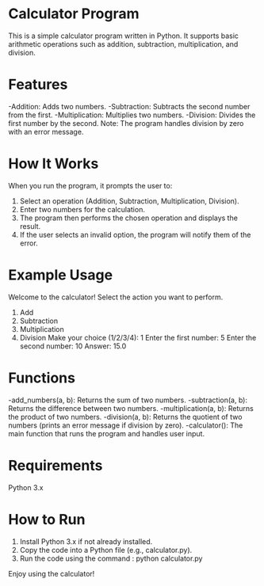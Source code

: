 # Calculator Program
This is a simple calculator program written in Python. It supports basic arithmetic operations such as addition, subtraction, multiplication, and division.

# Features
-Addition: Adds two numbers.
-Subtraction: Subtracts the second number from the first.
-Multiplication: Multiplies two numbers.
-Division: Divides the first number by the second. Note: The program handles division by zero with an error message.

# How It Works
When you run the program, it prompts the user to:
1. Select an operation (Addition, Subtraction, Multiplication, Division).
2. Enter two numbers for the calculation.
3. The program then performs the chosen operation and displays the result.
4. If the user selects an invalid option, the program will notify them of the error.

# Example Usage
Welcome to the calculator!
Select the action you want to perform.
1. Add
2. Subtraction
3. Multiplication
4. Division
Make your choice (1/2/3/4): 1
Enter the first number: 5
Enter the second number: 10
Answer: 15.0

# Functions
-add_numbers(a, b): Returns the sum of two numbers.
-subtraction(a, b): Returns the difference between two numbers.
-multiplication(a, b): Returns the product of two numbers.
-division(a, b): Returns the quotient of two numbers (prints an error message if division by zero).
-calculator(): The main function that runs the program and handles user input.

# Requirements
Python 3.x

# How to Run
1. Install Python 3.x if not already installed.
2. Copy the code into a Python file (e.g., calculator.py).
3. Run the code using the command :
   python calculator.py

 Enjoy using the calculator!   
